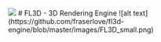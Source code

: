 <img src="https://github.com/fraserlove/fl3d-engine/blob/master/images/ICON.ico" height="40">
# FL3D - 3D Rendering Engine
![alt text](https://github.com/fraserlove/fl3d-engine/blob/master/images/FL3D_small.png)


